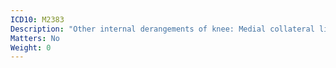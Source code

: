```yaml
---
ICD10: M2383
Description: "Other internal derangements of knee: Medial collateral ligament or Other and unspecified medial meniscus"
Matters: No
Weight: 0
---
```


